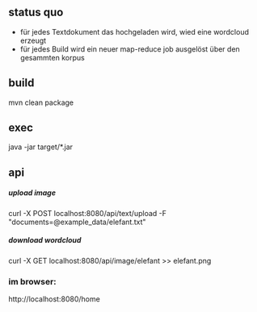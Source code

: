 
## status quo
* für jedes Textdokument das hochgeladen wird, wied eine wordcloud erzeugt
* für jedes Build wird ein neuer map-reduce job ausgelöst über den gesammten korpus

## build
mvn clean package

## exec
java -jar target/*.jar

## api

##### upload image 
curl -X POST localhost:8080/api/text/upload -F "documents=@example_data/elefant.txt"

##### download wordcloud
curl -X GET localhost:8080/api/image/elefant >> elefant.png

### im browser: 
http://localhost:8080/home